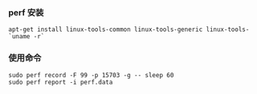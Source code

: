 ### perf 安装

```shell
apt-get install linux-tools-common linux-tools-generic linux-tools-`uname -r`
```

### 使用命令

```shell
sudo perf record -F 99 -p 15703 -g -- sleep 60
sudo perf report -i perf.data
```

